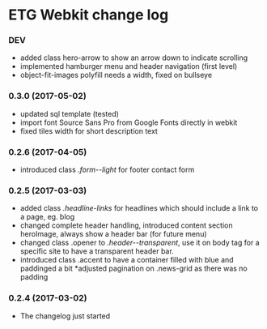 # ETG Webkit change log

### DEV

* added class hero-arrow to show an arrow down to indicate scrolling 
* implemented hamburger menu and header navigation (first level)
* object-fit-images polyfill needs a width, fixed on bullseye

### 0.3.0 (2017-05-02)

* updated sql template (tested)
* import font Source Sans Pro from Google Fonts directly in webkit
* fixed tiles width for short description text

### 0.2.6 (2017-04-05)

* introduced class _.form--light_ for footer contact form 

### 0.2.5 (2017-03-03)

* added class _.headline-links_ for headlines which should include a link to a page, eg. blog
* changed complete header handling, introduced content section heroImage, always show a header bar (for future menu)
* changed class .opener to _.header--transparent_, use it on body tag for a specific site to have a transparent header bar.
* introduced class .accent to have a container filled with blue and paddinged a bit
*adjusted pagination on .news-grid as there was no padding


### 0.2.4 (2017-03-02)
	
* The changelog just started